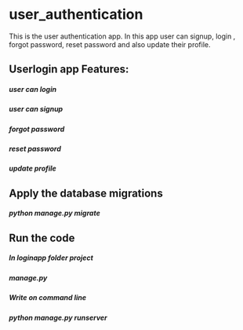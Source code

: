 # user_authentication
This is the user authentication app. In this app user can signup, login , forgot password, reset password and also update their profile.


## Userlogin  app Features:

#####  user can login
#####  user can signup
#####  forgot password
#####  reset password
#####  update profile


## Apply the database migrations
 ##### python manage.py migrate
 
## Run the code

##### In loginapp folder project
##### manage.py  
##### Write on command line 
#####   python manage.py runserver
